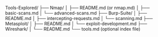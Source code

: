 Tools-Explored/
├── Nmap/
│   ├── README.md          (or nmap.md)
│   ├── basic-scans.md
│   └── advanced-scans.md
├── Burp-Suite/
│   ├── README.md
│   ├── intercepting-requests.md
│   └── scanning.md
├── Metasploit/
│   ├── README.md
│   └── exploit-development.md
├── Wireshark/
│   └── README.md
└── tools.md               (optional index file)
